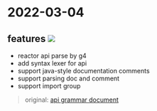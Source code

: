 # 2022-03-04

## features ![](https://img.shields.io/static/v1?label=&message=new&color=red)

* reactor api parse by g4
* add syntax lexer for api
* support java-style documentation comments
* support parsing doc and comment
* support import group

> original: [api grammar document](./api/parser/readme.md)
